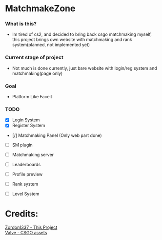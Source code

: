 # MatchmakeZone

### What is this?
- Im tired of cs2, and decided to bring back csgo matchmaking myself, this project brings own website with matchmaking and rank system(planned, not implemented yet)

### Current stage of project
- Not much is done currently, just bare website with login/reg system and matchmaking(page only)

### Goal
- Platform Like Faceit 

### TODO
- [x] Login System 
- [x] Register System
- [/] Matchmaking Panel (Only web part done)
- [ ] SM plugin
- [ ] Matchmaking server
- [ ] Leaderboards
- [ ] Profile preview
- [ ] Rank system
- [ ] Level System


# Credits:<br>
<a href="https://github.com/Zordon1337">Zordon1337 - This Project</a><br>
<a href="https://github.com/ValveSoftware">Valve - CSGO assets</a><br>
